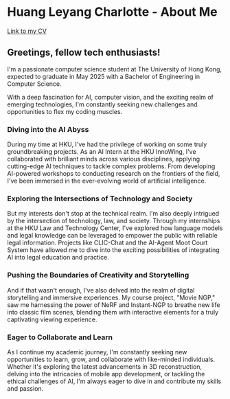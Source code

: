 # Huang Leyang Charlotte - About Me

[Link to my CV](https://drive.google.com/file/d/1Eo_Wzcr6Nhoj5HMpcEFJTWoRYPIA1MBB/view?usp=sharing)

## Greetings, fellow tech enthusiasts!

I'm a passionate computer science student at The University of Hong Kong, expected to graduate in May 2025 with a Bachelor of Engineering in Computer Science.

With a deep fascination for AI, computer vision, and the exciting realm of emerging technologies, I'm constantly seeking new challenges and opportunities to flex my coding muscles.

### Diving into the AI Abyss

During my time at HKU, I've had the privilege of working on some truly groundbreaking projects. As an AI Intern at the HKU InnoWing, I've collaborated with brilliant minds across various disciplines, applying cutting-edge AI techniques to tackle complex problems. From developing AI-powered workshops to conducting research on the frontiers of the field, I've been immersed in the ever-evolving world of artificial intelligence.

### Exploring the Intersections of Technology and Society

But my interests don't stop at the technical realm. I'm also deeply intrigued by the intersection of technology, law, and society. Through my internships at the HKU Law and Technology Center, I've explored how language models and legal knowledge can be leveraged to empower the public with reliable legal information. Projects like CLIC-Chat and the AI-Agent Moot Court System have allowed me to dive into the exciting possibilities of integrating AI into legal education and practice.

### Pushing the Boundaries of Creativity and Storytelling

And if that wasn't enough, I've also delved into the realm of digital storytelling and immersive experiences. My course project, "Movie NGP," saw me harnessing the power of NeRF and Instant-NGP to breathe new life into classic film scenes, blending them with interactive elements for a truly captivating viewing experience.

### Eager to Collaborate and Learn

As I continue my academic journey, I'm constantly seeking new opportunities to learn, grow, and collaborate with like-minded individuals. Whether it's exploring the latest advancements in 3D reconstruction, delving into the intricacies of mobile app development, or tackling the ethical challenges of AI, I'm always eager to dive in and contribute my skills and passion.

